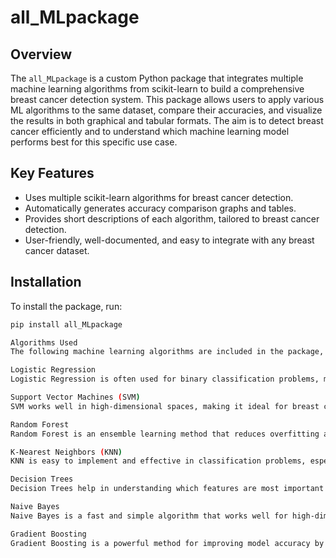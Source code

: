 # all_MLpackage

## Overview

The `all_MLpackage` is a custom Python package that integrates multiple machine learning algorithms from scikit-learn to build a comprehensive breast cancer detection system. This package allows users to apply various ML algorithms to the same dataset, compare their accuracies, and visualize the results in both graphical and tabular formats. The aim is to detect breast cancer efficiently and to understand which machine learning model performs best for this specific use case.

## Key Features

- Uses multiple scikit-learn algorithms for breast cancer detection.
- Automatically generates accuracy comparison graphs and tables.
- Provides short descriptions of each algorithm, tailored to breast cancer detection.
- User-friendly, well-documented, and easy to integrate with any breast cancer dataset.

## Installation

To install the package, run:

```bash
pip install all_MLpackage

Algorithms Used
The following machine learning algorithms are included in the package, each with a specific use case for breast cancer detection:

Logistic Regression
Logistic Regression is often used for binary classification problems, making it a natural fit for breast cancer detection (malignant or benign).

Support Vector Machines (SVM)
SVM works well in high-dimensional spaces, making it ideal for breast cancer detection where accuracy is crucial.

Random Forest
Random Forest is an ensemble learning method that reduces overfitting and improves accuracy, which can be critical in medical diagnosis.

K-Nearest Neighbors (KNN)
KNN is easy to implement and effective in classification problems, especially when the dataset is small, as is often the case in medical datasets.

Decision Trees
Decision Trees help in understanding which features are most important in diagnosing breast cancer by providing interpretable results.

Naive Bayes
Naive Bayes is a fast and simple algorithm that works well for high-dimensional data like breast cancer attributes.

Gradient Boosting
Gradient Boosting is a powerful method for improving model accuracy by correcting previous errors, making it suitable for medical applications where precision is key.
